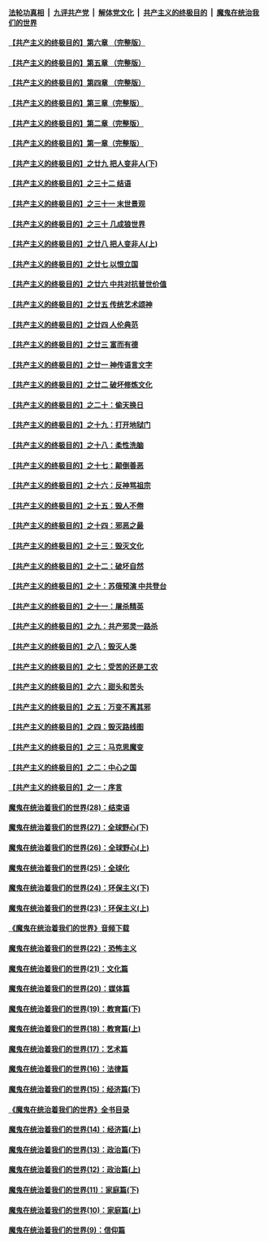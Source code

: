####  [法轮功真相](../../../../basic/blob/master/README.md?t=06131302) &nbsp;|&nbsp; [九评共产党](../../../../9ping.md/blob/master/README.md?t=06131302) &nbsp;|&nbsp; [解体党文化](../../../../jtdwh.md/blob/master/README.md?t=06131302)  &nbsp;|&nbsp; [共产主义的终极目的](../../../../gczydzjmd.md/blob/master/README.md?t=06131302) &nbsp;|&nbsp; [魔鬼在统治我们的世界](../../../../mgztzwmdsj.md/blob/master/README.md?t=06131302) 

#### [【共产主义的终极目的】第六章 （完整版）](../pages/nsc422/n11428913.md?t=06131302) 

#### [【共产主义的终极目的】第五章 （完整版）](../pages/nsc422/n11428912.md?t=06131302) 

#### [【共产主义的终极目的】第四章 （完整版）](../pages/nsc422/n11428907.md?t=06131302) 

#### [【共产主义的终极目的】第三章（完整版）](../pages/nsc422/n11428848.md?t=06131302) 

#### [【共产主义的终极目的】第二章（完整版）](../pages/nsc422/n11428831.md?t=06131302) 

#### [【共产主义的终极目的】第一章（完整版）](../pages/nsc422/n11417651.md?t=06131302) 

#### [【共产主义的终极目的】之廿九 把人变非人(下)](../pages/nsc422/n11344140.md?t=06131302) 

#### [【共产主义的终极目的】之三十二 结语](../pages/nsc422/n11360535.md?t=06131302) 

#### [【共产主义的终极目的】之三十一 末世景观](../pages/nsc422/n11351129.md?t=06131302) 

#### [【共产主义的终极目的】之三十 几成狼世界](../pages/nsc422/n11348280.md?t=06131302) 

#### [【共产主义的终极目的】之廿八 把人变非人(上)](../pages/nsc422/n11340492.md?t=06131302) 

#### [【共产主义的终极目的】之廿七 以恨立国](../pages/nsc422/n11336944.md?t=06131302) 

#### [【共产主义的终极目的】之廿六 中共对抗普世价值](../pages/nsc422/n11324785.md?t=06131302) 

#### [【共产主义的终极目的】之廿五 传统艺术颂神](../pages/nsc422/n11296396.md?t=06131302) 

#### [【共产主义的终极目的】之廿四 人伦典范](../pages/nsc422/n11296397.md?t=06131302) 

#### [【共产主义的终极目的】之廿三 富而有德](../pages/nsc422/n11283598.md?t=06131302) 

#### [【共产主义的终极目的】之廿一 神传语言文字](../pages/nsc422/n11263265.md?t=06131302) 

#### [【共产主义的终极目的】之廿二 破坏修炼文化](../pages/nsc422/n11245728.md?t=06131302) 

#### [【共产主义的终极目的】之二十：偷天换日](../pages/nsc422/n11238846.md?t=06131302) 

#### [【共产主义的终极目的】之十九：打开地狱门](../pages/nsc422/n11206376.md?t=06131302) 

#### [【共产主义的终极目的】之十八：柔性洗脑](../pages/nsc422/n11199994.md?t=06131302) 

#### [【共产主义的终极目的】之十七：颠倒善恶](../pages/nsc422/n11179782.md?t=06131302) 

#### [【共产主义的终极目的】之十六：反神骂祖宗](../pages/nsc422/n11166798.md?t=06131302) 

#### [【共产主义的终极目的】之十五：毁人不倦](../pages/nsc422/n11166792.md?t=06131302) 

#### [【共产主义的终极目的】之十四：邪恶之最](../pages/nsc422/n11150249.md?t=06131302) 

#### [【共产主义的终极目的】之十三：毁灭文化](../pages/nsc422/n11135227.md?t=06131302) 

#### [【共产主义的终极目的】之十二：破坏自然](../pages/nsc422/n11135214.md?t=06131302) 

#### [【共产主义的终极目的】之十：苏俄预演 中共登台](../pages/nsc422/n11118424.md?t=06131302) 

#### [【共产主义的终极目的】之十一：屠杀精英](../pages/nsc422/n11118442.md?t=06131302) 

#### [【共产主义的终极目的】之九：共产邪灵一路杀](../pages/nsc422/n11114139.md?t=06131302) 

#### [【共产主义的终极目的】之八：毁灭人类](../pages/nsc422/n11108503.md?t=06131302) 

#### [【共产主义的终极目的】之七：受苦的还是工农](../pages/nsc422/n11101809.md?t=06131302) 

#### [【共产主义的终极目的】之六：甜头和苦头](../pages/nsc422/n11096971.md?t=06131302) 

#### [【共产主义的终极目的】之五：万变不离其邪](../pages/nsc422/n11091285.md?t=06131302) 

#### [【共产主义的终极目的】之四：毁灭路线图](../pages/nsc422/n11086284.md?t=06131302) 

#### [【共产主义的终极目的】之三：马克思魔变](../pages/nsc422/n11061941.md?t=06131302) 

#### [【共产主义的终极目的】之二：中心之国](../pages/nsc422/n11047728.md?t=06131302) 

#### [【共产主义的终极目的】之一：序言](../pages/nsc422/n11086077.md?t=06131302) 

#### [魔鬼在统治着我们的世界(28)：结束语](../pages/nsc422/n10936246.md?t=06131302) 

#### [魔鬼在统治着我们的世界(27)：全球野心(下)](../pages/nsc422/n10928319.md?t=06131302) 

#### [魔鬼在统治着我们的世界(26)：全球野心(上)](../pages/nsc422/n10900318.md?t=06131302) 

#### [魔鬼在统治着我们的世界(25)：全球化](../pages/nsc422/n10788205.md?t=06131302) 

#### [魔鬼在统治着我们的世界(24)：环保主义(下)](../pages/nsc422/n10695307.md?t=06131302) 

#### [魔鬼在统治着我们的世界(23)：环保主义(上)](../pages/nsc422/n10688613.md?t=06131302) 

#### [《魔鬼在统治着我们的世界》音频下载](../pages/nsc422/n10635553.md?t=06131302) 

#### [魔鬼在统治着我们的世界(22)：恐怖主义](../pages/nsc422/n10614727.md?t=06131302) 

#### [魔鬼在统治着我们的世界(21)：文化篇](../pages/nsc422/n10597706.md?t=06131302) 

#### [魔鬼在统治着我们的世界(20)：媒体篇](../pages/nsc422/n10586579.md?t=06131302) 

#### [魔鬼在统治着我们的世界(19)：教育篇(下)](../pages/nsc422/n10564808.md?t=06131302) 

#### [魔鬼在统治着我们的世界(18)：教育篇(上)](../pages/nsc422/n10526970.md?t=06131302) 

#### [魔鬼在统治着我们的世界(17)：艺术篇](../pages/nsc422/n10499093.md?t=06131302) 

#### [魔鬼在统治着我们的世界(16)：法律篇](../pages/nsc422/n10485969.md?t=06131302) 

#### [魔鬼在统治着我们的世界(15)：经济篇(下)](../pages/nsc422/n10469975.md?t=06131302) 

#### [《魔鬼在统治着我们的世界》全书目录](../pages/nsc422/n10464261.md?t=06131302) 

#### [魔鬼在统治着我们的世界(14)：经济篇(上)](../pages/nsc422/n10457370.md?t=06131302) 

#### [魔鬼在统治着我们的世界(13)：政治篇(下)](../pages/nsc422/n10448270.md?t=06131302) 

#### [魔鬼在统治着我们的世界(12)：政治篇(上)](../pages/nsc422/n10444576.md?t=06131302) 

#### [魔鬼在统治着我们的世界(11)：家庭篇(下)](../pages/nsc422/n10440961.md?t=06131302) 

#### [魔鬼在统治着我们的世界(10)：家庭篇(上)](../pages/nsc422/n10435448.md?t=06131302) 

#### [魔鬼在统治着我们的世界(9)：信仰篇](../pages/nsc422/n10432159.md?t=06131302) 

